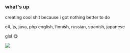 ### what's up
creating cool shit because i got nothing better to do

c#, js, java, php
english, finnish, russian, spanish, japanese

glsl 😋

![](https://komarev.com/ghpvc/?username=rinzexe&style=flat-square&color=grey)
